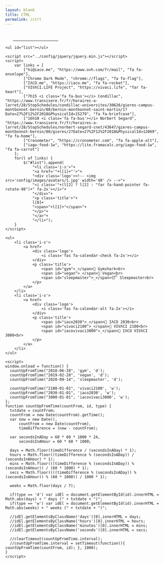 ```yaml
---
layout: blank
title: CTRL
permalink: /ctrl
---
```


<head>
    <meta charset="utf-8">
    <meta http-equiv="X-UA-Compatible" content="IE=edge">
    <meta name="viewport" content="width=device-width, initial-scale=1">
    <title>IΛCO VIVΛCI</title>
    <link rel="stylesheet" href="../config/hi.css">
    <link rel="stylesheet" href="https://use.fontawesome.com/releases/v5.8.2/css/all.css" integrity="sha384-oS3vJWv+0UjzBfQzYUhtDYW+Pj2yciDJxpsK1OYPAYjqT085Qq/1cq5FLXAZQ7Ay" crossorigin="anonymous">
</head>
<body>
    <ul>
        <a href="https://ticktick.com">
            <i class='far fa-check-circle fa-2x'></i>
        </a>
        &nbsp;
        <a href="https://www.ovh.com/fr/mail">
            <span class="fa-stack" style="vertical-align: top;">
                <i class="fas fa-envelope fa-stack-2x"></i>
                <i class="fas fa-info-circle fa-stack-1x" style="color: black"></i>
            </span>
        </a>
        <a href="https://gmail.com">
            <span class="fa-stack" style="vertical-align: top;">
                <i class="fas fa-envelope fa-stack-2x"></i>
                <i class="fas fa-circle fa-stack-1x" style="color: black"></i>
                <i class="fab fa-google fa-stack-1x fa-xs" style="color: white"></i>
            </span>
        </a>
        &nbsp;&nbsp;&nbsp;&nbsp;
        <a href="https://web.whatsapp.com">
            <i class='fab fa-whatsapp fa-2x'></i>
        </a>
        &nbsp;
        <a href="https://www.messenger.com">
            <i class='fab fa-facebook-messenger fa-2x'></i>
        </a>
        <a href="https://www.instagram.com/direct/inbox">
            <span class="fa-stack" style="vertical-align: top;">
                <i class="fab fa-facebook-messenger fa-stack-2x"></i>
                <i class="fas fa-circle fa-stack-1x fa-lg" style="color: white"></i>
                <i class="fab fa-instagram fa-stack-1x fa-lg" style="color: black"></i>
            </span>
        </a>
        &nbsp;&nbsp;&nbsp;&nbsp;
        <a href="https://www.facebook.com/profile">
            <i class='fab fa-facebook fa-2x'></i>
        </a>
        <a href="https://iaco.me/facebook">
            <span class="fa-stack" style="vertical-align: top;">
                <i class="fas fa-file fa-stack-2x"></i>
                <i class="fab fa-facebook-f fa-stack-1x" style="color: black"></i>
            </span>
        </a>
        <hr style="width: 30%;">
    </ul>

    <ul id="list"></ul>

    <script src="../config/jquery/jquery.min.js"></script>
    <script>
        var links = [
            ["hi@iaco.me", "https://www.ovh.com/fr/mail", "fa fa-envelope"],
            ["Chrome Dark Mode", "chrome://flags", "fa fa-flag"],
            ["IΛCO.me", "https://iaco.me", "fa fa-rocket"],
            ["VIVΛCI.LIFE Project", "https://vivaci.life", "far fa-heart"],
            ["7h15 <i class='fa fa-bus'></i> Condillac", "https://www.transisere.fr/fr/horaires-a-larret/28/StopSchedules/condillac-universites/30626/gieres-campus-montbonnot-bernin/80/bernin-montbonnot-saint-martin/1?Date=27%2F12%2F2018&PhysicalId=15279", "fa fa-briefcase"],
            ["16h10 <i class='fa fa-bus'></i> Norbert Segard", "https://www.transisere.fr/fr/horaires-a-larret/28/StopSchedules/norbert-segard-cnet/43647/gieres-campus-montbonnot-bernin/80/gieres/2?Date=27%2F12%2F2018&PhysicalId=12069", "fa fa-home"],
            ["Cronometer", "https://cronometer.com", "fa fa-apple-alt"],
            ["iago-food-1w", "https://lite.framacalc.org/iago-food-1w", "fa fa-carrot"]
        ];
        for(l of links) {
            $("#list").append(
                "<li class='i-s'>"+
                "<a href='"+l[1]+"'>"+
                "<div class='logo'><!-- <img src='config/images/avatars/1.jpg' width='48' /> -->"+
                "<i class='"+(l[2] ? l[2] : "far fa-hand-pointer fa-rotate-90")+" fa-2x'></i>"+
                "</div>"+
                "<p class='title'>"+
                l[0]+
                "<span>"+l[1]+"</span>"+
                "</p>"+
                "</a>"+
                "</li>");
        }
    </script>

    <ul>
        <li class='i-s'>
            <a href>
                <div class='logo'>
                    <i class='fas fa-calendar-check fa-2x'></i>
                </div>
                <p class='title'>
                    <span id="gym">_</span>💪 Gymshark<br>
                    <span id="vegan">_</span>🌱 Vegan<br>
                    <span id="sleepmaster">_</span>😴 Sleepmaster<br>
                </p>
            </a>
        </li>
        <li class='i-s'>
            <a href>
                <div class='logo'>
                    <i class='fas fa-calendar-alt fa-2x'></i>
                </div>
                <p class='title'>
                    <span id="iaco2030">_</span>🐢 IΛCO 2030<br>
                    <span id="vivaci2100">_</span>🌲 VIVΛCI 2100<br>
                    <span id="iacovivaci3000">_</span>🔮 IΛCO VIVΛCI 3000<br>
                </p>
            </a>
        </li>
    </ul>

    <script>
    window.onload = function() {
      countUpFromTime("2018-06-28", 'gym', 'd');
      countUpFromTime("2019-02-28", 'vegan', 'd');
      countUpFromTime("2020-09-14", 'sleepmaster', 'd');

      countUpFromTime("2100-01-01", 'vivaci2100', 'w');
      countUpFromTime("2030-01-01", 'iaco2030', 'w');
      countUpFromTime("3000-01-01", 'iacovivaci3000', 'w');
    };
    function countUpFromTime(countFrom, id, type) {
      txtdate = countFrom;
      countFrom = new Date(countFrom).getTime();
      var now = new Date(),
          countFrom = new Date(countFrom),
          timeDifference = (now - countFrom);

      var secondsInADay = 60 * 60 * 1000 * 24,
          secondsInAHour = 60 * 60 * 1000;

      days = Math.floor(timeDifference / (secondsInADay) * 1);
      hours = Math.floor((timeDifference % (secondsInADay)) / (secondsInAHour) * 1);
      mins = Math.floor(((timeDifference % (secondsInADay)) % (secondsInAHour)) / (60 * 1000) * 1);
      secs = Math.floor((((timeDifference % (secondsInADay)) % (secondsInAHour)) % (60 * 1000)) / 1000 * 1);

      weeks = Math.floor(days / 7);

      if(type == 'd') var idEl = document.getElementById(id).innerHTML = Math.abs(days) + " days (" + txtdate + ")";
      if(type == 'w') var idEl = document.getElementById(id).innerHTML = Math.abs(weeks) + " weeks (" + txtdate + ")";

      //idEl.getElementsByClassName('days')[0].innerHTML = days;
      //idEl.getElementsByClassName('hours')[0].innerHTML = hours;
      //idEl.getElementsByClassName('minutes')[0].innerHTML = mins;
      //idEl.getElementsByClassName('seconds')[0].innerHTML = secs;

      //clearTimeout(countUpFromTime.interval);
      //countUpFromTime.interval = setTimeout(function(){ countUpFromTime(countFrom, id); }, 1000);
    }
    </script>
</body>

